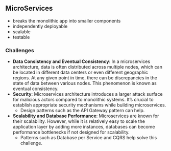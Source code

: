 ## MicroServices

- breaks the monolithic app into smaller components
- independently deployable
- scalable
- testable


### Challenges

- **Data Consistency and Eventual Consistency**: In a microservices architecture, data is often distributed across multiple nodes, which can be located in different data centers or even different geographic regions. At any given point in time, there can be discrepancies in the state of data between various nodes. This phenomenon is known as eventual consistency.
- **Security**: Microservices architecture introduces a larger attack surface for malicious actors compared to monolithic systems. It’s crucial to establish appropriate security mechanisms while building microservices. 
    - Design patterns such as the API Gateway pattern can help.
- **Scalability and Database Performance**: Microservices are known for their scalability. However, while it is relatively easy to scale the application layer by adding more instances, databases can become performance bottlenecks if not designed for scalability. 
    - Patterns such as Database per Service and CQRS help solve this challenge.